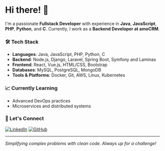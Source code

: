 # Hi there! 👋

I'm a passionate **Fullstack Developer** with experience in **Java**, **JavaScript**, **PHP**, **Python**, and **C**. Currently, I work as a **Backend Developer at amoCRM**.

### 🛠️ Tech Stack

- **Languages**: Java, JavaScript, PHP, Python, C
- **Backend**: Node.js, Django, Laravel, Spring Boot, Symfony and Laminas
- **Frontend**: React, Vue.js, HTML/CSS, Bootstrap
- **Databases**: MySQL, PostgreSQL, MongoDB
- **Tools & Platforms**: Docker, Git, AWS, Linux, Kubernetes

### 📈 Currently Learning
- Advanced DevOps practices
- Microservices and distributed systems

### 🚀 Let's Connect
[![LinkedIn](https://img.shields.io/badge/LinkedIn-%230077B5.svg?style=for-the-badge&logo=linkedin&logoColor=white)](https://www.linkedin.com/in/yourusername)
[![GitHub](https://img.shields.io/badge/GitHub-%23181717.svg?style=for-the-badge&logo=github&logoColor=white)](https://github.com/minadeveloper7)

---

_Simplifying complex problems with clean code. Always up for a challenge!_
